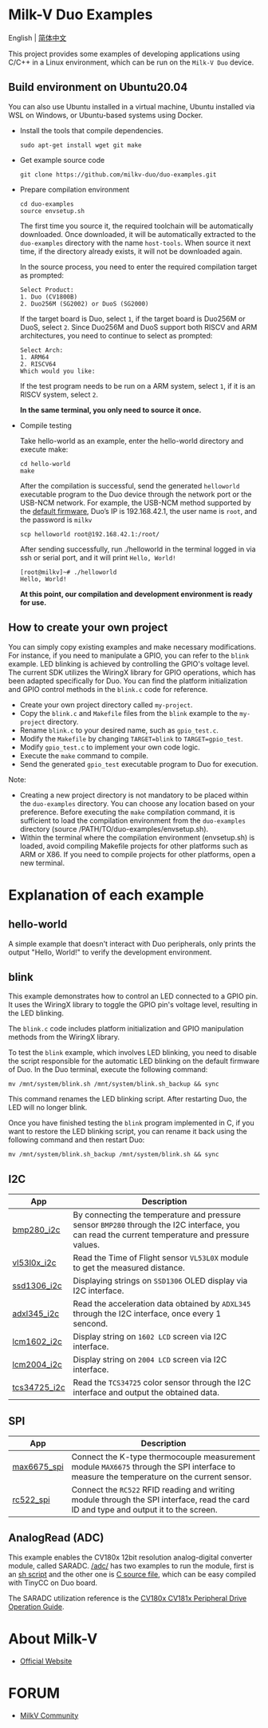 # Milk-V Duo Examples
English | [简体中文](./README-zh.md)

This project provides some examples of developing applications using C/C++ in a Linux environment, which can be run on the `Milk-V Duo` device.

## Build environment on Ubuntu20.04

You can also use Ubuntu installed in a virtual machine, Ubuntu installed via WSL on Windows, or Ubuntu-based systems using Docker.

- Install the tools that compile dependencies.
  ```
  sudo apt-get install wget git make
  ```
- Get example source code
  ```
  git clone https://github.com/milkv-duo/duo-examples.git
  ```

- Prepare compilation environment
  ```
  cd duo-examples
  source envsetup.sh
  ```
  The first time you source it, the required toolchain will be automatically downloaded. Once downloaded, it will be automatically extracted to the `duo-examples` directory with the name `host-tools`. When source it next time, if the directory already exists, it will not be downloaded again.

  In the source process, you need to enter the required compilation target as prompted:
  ```
  Select Product:
  1. Duo (CV1800B)
  2. Duo256M (SG2002) or DuoS (SG2000)
  ```
  If the target board is Duo, select `1`, if the target board is Duo256M or DuoS, select `2`. Since Duo256M and DuoS support both RISCV and ARM architectures, you need to continue to select as prompted:
  ```
  Select Arch:
  1. ARM64
  2. RISCV64
  Which would you like:
  ```
  If the test program needs to be run on a ARM system, select `1`, if it is an RISCV system, select `2`.

  **In the same terminal, you only need to source it once.**

- Compile testing  

  Take hello-world as an example, enter the hello-world directory and execute make:
  ```
  cd hello-world
  make
  ```
  After the compilation is successful, send the generated `helloworld` executable program to the Duo device through the network port or the USB-NCM network. For example, the USB-NCM method supported by the [default firmware](https://github.com/milkv-duo/duo-buildroot-sdk/releases), Duo’s IP is 192.168.42.1, the user name is `root`, and the password is `milkv`
  ```
  scp helloworld root@192.168.42.1:/root/
  ```
  After sending successfully, run ./helloworld in the terminal logged in via ssh or serial port, and it will print `Hello, World!`
  ```
  [root@milkv]~# ./helloworld
  Hello, World!
  ```
  **At this point, our compilation and development environment is ready for use.**

## How to create your own project

You can simply copy existing examples and make necessary modifications. For instance, if you need to manipulate a GPIO, you can refer to the `blink` example. LED blinking is achieved by controlling the GPIO's voltage level. The current SDK utilizes the WiringX library for GPIO operations, which has been adapted specifically for Duo. You can find the platform initialization and GPIO control methods in the `blink.c` code for reference.

- Create your own project directory called `my-project`.
- Copy the `blink.c` and `Makefile` files from the `blink` example to the `my-project` directory.
- Rename `blink.c` to your desired name, such as `gpio_test.c`.
- Modify the `Makefile` by changing `TARGET=blink` to `TARGET=gpio_test`.
- Modify `gpio_test.c` to implement your own code logic.
- Execute the `make` command to compile.
- Send the generated `gpio_test` executable program to Duo for execution.
  
Note:

- Creating a new project directory is not mandatory to be placed within the `duo-examples` directory. You can choose any location based on your preference. Before executing the `make` compilation command, it is sufficient to load the compilation environment from the `duo-examples` directory (source /PATH/TO/duo-examples/envsetup.sh).
- Within the terminal where the compilation environment (envsetup.sh) is loaded, avoid compiling Makefile projects for other platforms such as ARM or X86. If you need to compile projects for other platforms, open a new terminal.

# Explanation of each example

## hello-world

A simple example that doesn't interact with Duo peripherals, only prints the output "Hello, World!" to verify the development environment.

## blink

This example demonstrates how to control an LED connected to a GPIO pin. It uses the WiringX library to toggle the GPIO pin's voltage level, resulting in the LED blinking.  

The `blink.c` code includes platform initialization and GPIO manipulation methods from the WiringX library.

To test the `blink` example, which involves LED blinking, you need to disable the script responsible for the automatic LED blinking on the default firmware of Duo. In the Duo terminal, execute the following command:
```
mv /mnt/system/blink.sh /mnt/system/blink.sh_backup && sync
```
This command renames the LED blinking script. After restarting Duo, the LED will no longer blink.

Once you have finished testing the `blink` program implemented in C, if you want to restore the LED blinking script, you can rename it back using the following command and then restart Duo:
```
mv /mnt/system/blink.sh_backup /mnt/system/blink.sh && sync
```

## I2C

App|Description
---|---
[bmp280_i2c](i2c/bmp280_i2c) | By connecting the temperature and pressure sensor `BMP280` through the I2C interface, you can read the current temperature and pressure values.
[vl53l0x_i2c](i2c/vl53l0x_i2c) | Read the Time of Flight sensor `VL53L0X` module to get the measured distance.
[ssd1306_i2c](i2c/ssd1306_i2c) | Displaying strings on `SSD1306` OLED display via I2C interface.
[adxl345_i2c](i2c/adxl345_i2c) | Read the acceleration data obtained by `ADXL345` through the I2C interface, once every 1 sencond.
[lcm1602_i2c](i2c/lcm1602_i2c) | Display string on `1602 LCD` screen via I2C interface.
[lcm2004_i2c](i2c/lcm2004_i2c) | Display string on `2004 LCD` screen via I2C interface.
[tcs34725_i2c](i2c/tcs34725_i2c) | Read the `TCS34725` color sensor through the I2C interface and output the obtained data.

## SPI

App|Description
---|---
[max6675_spi](spi/max6675_spi) | Connect the K-type thermocouple measurement module `MAX6675` through the SPI interface to measure the temperature on the current sensor.
[rc522_spi](spi/rc522_spi) | Connect the `RC522` RFID reading and writing module through the SPI interface, read the card ID and type and output it to the screen.

## AnalogRead (ADC)

This example enables the CV180x 12bit resolution analog-digital converter module, called SARADC. [/adc/](/adc) has two examples to run the module, first is an [sh script](adc/adcRead.sh) and the other one is [C source file](adc/adcRead.c), which can be easy compiled with TinyCC on Duo board.

The SARADC utilization reference is the [CV180x CV181x Peripheral Drive Operation Guide](adc/PeripheralDriverOperationGuide_en.pdf).

# About Milk-V

- [Official Website](https://milkv.io/)

# FORUM

- [MilkV Community](https://community.milkv.io/)
